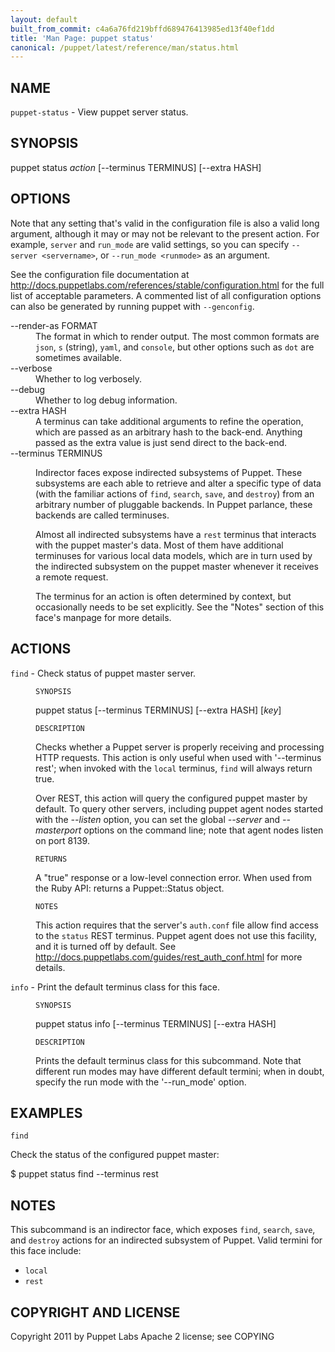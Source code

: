 ```yaml
---
layout: default
built_from_commit: c4a6a76fd219bffd689476413985ed13f40ef1dd
title: 'Man Page: puppet status'
canonical: /puppet/latest/reference/man/status.html
---
```


<div class='mp'>
<h2 id="NAME">NAME</h2>
<p class="man-name">
  <code>puppet-status</code> - <span class="man-whatis">View puppet server status.</span>
</p>

<h2 id="SYNOPSIS">SYNOPSIS</h2>

<p>puppet status <var>action</var> [--terminus TERMINUS] [--extra HASH]</p>

<h2 id="OPTIONS">OPTIONS</h2>

<p>Note that any setting that's valid in the configuration
file is also a valid long argument, although it may or may not be
relevant to the present action. For example, <code>server</code> and <code>run_mode</code> are valid
settings, so you can specify <code>--server &lt;servername></code>, or
<code>--run_mode &lt;runmode></code> as an argument.</p>

<p>See the configuration file documentation at
<a href="http://docs.puppetlabs.com/references/stable/configuration.html" data-bare-link="true">http://docs.puppetlabs.com/references/stable/configuration.html</a> for the
full list of acceptable parameters. A commented list of all
configuration options can also be generated by running puppet with
<code>--genconfig</code>.</p>

<dl>
<dt>--render-as FORMAT</dt><dd>The format in which to render output. The most common formats are <code>json</code>,
<code>s</code> (string), <code>yaml</code>, and <code>console</code>, but other options such as <code>dot</code> are
sometimes available.</dd>
<dt>--verbose</dt><dd>Whether to log verbosely.</dd>
<dt class="flush">--debug</dt><dd>Whether to log debug information.</dd>
<dt>--extra HASH</dt><dd>A terminus can take additional arguments to refine the operation, which
are passed as an arbitrary hash to the back-end.  Anything passed as
the extra value is just send direct to the back-end.</dd>
<dt>--terminus TERMINUS</dt><dd><p>Indirector faces expose indirected subsystems of Puppet. These
subsystems are each able to retrieve and alter a specific type of data
(with the familiar actions of <code>find</code>, <code>search</code>, <code>save</code>, and <code>destroy</code>)
from an arbitrary number of pluggable backends. In Puppet parlance,
these backends are called terminuses.</p>

<p>Almost all indirected subsystems have a <code>rest</code> terminus that interacts
with the puppet master's data. Most of them have additional terminuses
for various local data models, which are in turn used by the indirected
subsystem on the puppet master whenever it receives a remote request.</p>

<p>The terminus for an action is often determined by context, but
occasionally needs to be set explicitly. See the "Notes" section of this
face's manpage for more details.</p></dd>
</dl>


<h2 id="ACTIONS">ACTIONS</h2>

<dl>
<dt><code>find</code> - Check status of puppet master server.</dt><dd><p><code>SYNOPSIS</code></p>

<p>puppet status [--terminus TERMINUS] [--extra HASH] [<var>key</var>]</p>

<p><code>DESCRIPTION</code></p>

<p>Checks whether a Puppet server is properly receiving and processing
HTTP requests. This action is only useful when used with '--terminus
rest'; when invoked with the <code>local</code> terminus, <code>find</code> will always
return true.</p>

<p>Over REST, this action will query the configured puppet master by default.
To query other servers, including puppet agent nodes started with the
<var>--listen</var> option, you can set the global <var>--server</var> and <var>--masterport</var>
options on the command line; note that agent nodes listen on port 8139.</p>

<p><code>RETURNS</code></p>

<p>A "true" response or a low-level connection error. When used from the Ruby
API: returns a Puppet::Status object.</p>

<p><code>NOTES</code></p>

<p>This action requires that the server's <code>auth.conf</code> file allow find
access to the <code>status</code> REST terminus. Puppet agent does not use this
facility, and it is turned off by default. See
<a href="http://docs.puppetlabs.com/guides/rest_auth_conf.html" data-bare-link="true">http://docs.puppetlabs.com/guides/rest_auth_conf.html</a> for more details.</p></dd>
<dt><code>info</code> - Print the default terminus class for this face.</dt><dd><p><code>SYNOPSIS</code></p>

<p>puppet status info [--terminus TERMINUS] [--extra HASH]</p>

<p><code>DESCRIPTION</code></p>

<p>Prints the default terminus class for this subcommand. Note that different
run modes may have different default termini; when in doubt, specify the
run mode with the '--run_mode' option.</p></dd>
</dl>


<h2 id="EXAMPLES">EXAMPLES</h2>

<p><code>find</code></p>

<p>Check the status of the configured puppet master:</p>

<p>$ puppet status find --terminus rest</p>

<h2 id="NOTES">NOTES</h2>

<p>This subcommand is an indirector face, which exposes <code>find</code>, <code>search</code>, <code>save</code>,
and <code>destroy</code> actions for an indirected subsystem of Puppet. Valid termini for
this face include:</p>

<ul>
<li><code>local</code></li>
<li><code>rest</code></li>
</ul>


<h2 id="COPYRIGHT-AND-LICENSE">COPYRIGHT AND LICENSE</h2>

<p>Copyright 2011 by Puppet Labs
Apache 2 license; see COPYING</p>

</div>
